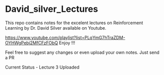 # David_silver_Lectures

This repo contains notes for the excelent lectures on Reinforcement Learning by  Dr. David Silver available on Youtube. 

https://www.youtube.com/playlist?list=PLqYmG7hTraZDM-OYHWgPebj2MfCFzFObQ
Enjoy !!!

Feel free to suggest any changes or even upload your own notes. Just send a PR

Current Status - Lecture 3 Uploaded 




